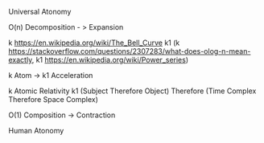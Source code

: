 Universal Atonomy

O(n) Decomposition - > Expansion

k https://en.wikipedia.org/wiki/The_Bell_Curve
k1 (k https://stackoverflow.com/questions/2307283/what-does-olog-n-mean-exactly, k1 https://en.wikipedia.org/wiki/Power_series)

k Atom -> k1 Acceleration

k Atomic Relativity
k1 (Subject Therefore Object) Therefore (Time Complex Therefore Space Complex)

O(1) Composition -> Contraction

Human Atonomy

